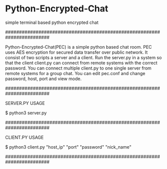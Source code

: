 # Python-Encrypted-Chat
simple terminal based python encrypted chat

########################################################################

Python-Encrypted-Chat(PEC) is a simple python based chat room. PEC uses AES encryption for secured data transfer over public network. It consist of two scripts a server and a client. Run the server.py in a system so that the client client.py can connect from remote systems with the correct password. You can connect multiple client.py to one single server from remote systems for a group chat. You can edit pec.conf and change password, host, port and view mode.

########################################################################

SERVER.PY USAGE

$ python3 server.py

########################################################################

CLIENT.PY USAGE

$ python3 client.py "host_ip" "port" "password" "nick_name"

########################################################################

